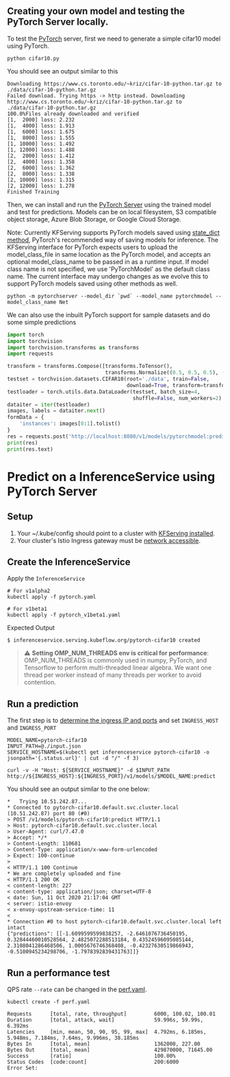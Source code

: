 ## Creating your own model and testing the PyTorch Server locally.

To test the [PyTorch](https://pytorch.org/) server, first we need to generate a simple cifar10 model using PyTorch. 

```shell
python cifar10.py
```
You should see an output similar to this

```shell
Downloading https://www.cs.toronto.edu/~kriz/cifar-10-python.tar.gz to ./data/cifar-10-python.tar.gz
Failed download. Trying https -> http instead. Downloading http://www.cs.toronto.edu/~kriz/cifar-10-python.tar.gz to ./data/cifar-10-python.tar.gz
100.0%Files already downloaded and verified
[1,  2000] loss: 2.232
[1,  4000] loss: 1.913
[1,  6000] loss: 1.675
[1,  8000] loss: 1.555
[1, 10000] loss: 1.492
[1, 12000] loss: 1.488
[2,  2000] loss: 1.412
[2,  4000] loss: 1.358
[2,  6000] loss: 1.362
[2,  8000] loss: 1.338
[2, 10000] loss: 1.315
[2, 12000] loss: 1.278
Finished Training
```

Then, we can install and run the [PyTorch Server](../../../python/pytorchserver) using the trained model and test for predictions. Models can be on local filesystem, S3 compatible object storage, Azure Blob Storage, or Google Cloud Storage. 

Note: Currently KFServing supports PyTorch models saved using [state_dict method](https://pytorch.org/tutorials/beginner/saving_loading_models.html#saving-loading-model-for-inference), PyTorch's recommended way of saving models for inference. The KFServing interface for PyTorch expects users to upload the model_class_file in same location as the PyTorch model, and accepts an optional model_class_name to be passed in as a runtime input. If model class name is not specified, we use 'PyTorchModel' as the default class name. The current interface may undergo changes as we evolve this to support PyTorch models saved using other methods as well.

```shell
python -m pytorchserver --model_dir `pwd` --model_name pytorchmodel --model_class_name Net
```

We can also use the inbuilt PyTorch support for sample datasets and do some simple predictions

```python
import torch
import torchvision
import torchvision.transforms as transforms
import requests

transform = transforms.Compose([transforms.ToTensor(),
                                transforms.Normalize((0.5, 0.5, 0.5), (0.5, 0.5, 0.5))])
testset = torchvision.datasets.CIFAR10(root='./data', train=False,
                                       download=True, transform=transform)
testloader = torch.utils.data.DataLoader(testset, batch_size=4,
                                         shuffle=False, num_workers=2)
dataiter = iter(testloader)
images, labels = dataiter.next()
formData = {
    'instances': images[0:1].tolist()
}
res = requests.post('http://localhost:8080/v1/models/pytorchmodel:predict', json=formData)
print(res)
print(res.text)
```

# Predict on a InferenceService using PyTorch Server

## Setup
1. Your ~/.kube/config should point to a cluster with [KFServing installed](https://github.com/kubeflow/kfserving/#install-kfserving).
2. Your cluster's Istio Ingress gateway must be [network accessible](https://istio.io/latest/docs/tasks/traffic-management/ingress/ingress-control/).

## Create the InferenceService

Apply the `InferenceService`
```
# For v1alpha2
kubectl apply -f pytorch.yaml

# For v1beta1
kubectl apply -f pytorch_v1beta1.yaml
```

Expected Output
```
$ inferenceservice.serving.kubeflow.org/pytorch-cifar10 created
```

> :warning: **Setting OMP_NUM_THREADS env is critical for performance**: 
OMP_NUM_THREADS is commonly used in numpy, PyTorch, and Tensorflow to perform multi-threaded linear algebra. 
We want one thread per worker instead of many threads per worker to avoid contention.

## Run a prediction
The first step is to [determine the ingress IP and ports](../../../README.md#determine-the-ingress-ip-and-ports) and set `INGRESS_HOST` and `INGRESS_PORT`

```
MODEL_NAME=pytorch-cifar10
INPUT_PATH=@./input.json
SERVICE_HOSTNAME=$(kubectl get inferenceservice pytorch-cifar10 -o jsonpath='{.status.url}' | cut -d "/" -f 3)

curl -v -H "Host: ${SERVICE_HOSTNAME}" -d $INPUT_PATH http://${INGRESS_HOST}:${INGRESS_PORT}/v1/models/$MODEL_NAME:predict
```

You should see an output similar to the one below:

```
*   Trying 10.51.242.87...
* Connected to pytorch-cifar10.default.svc.cluster.local (10.51.242.87) port 80 (#0)
> POST /v1/models/pytorch-cifar10:predict HTTP/1.1
> Host: pytorch-cifar10.default.svc.cluster.local
> User-Agent: curl/7.47.0
> Accept: */*
> Content-Length: 110681
> Content-Type: application/x-www-form-urlencoded
> Expect: 100-continue
> 
< HTTP/1.1 100 Continue
* We are completely uploaded and fine
< HTTP/1.1 200 OK
< content-length: 227
< content-type: application/json; charset=UTF-8
< date: Sun, 11 Oct 2020 21:17:04 GMT
< server: istio-envoy
< x-envoy-upstream-service-time: 11
< 
* Connection #0 to host pytorch-cifar10.default.svc.cluster.local left intact
{"predictions": [[-1.6099599599838257, -2.6461076736450195, 0.32844460010528564, 2.4825072288513184, 0.43524596095085144, 2.3108041286468506, 1.0005676746368408, -0.42327630519866943, -0.5100945234298706, -1.7978392839431763]]}
```

## Run a performance test
QPS rate `--rate` can be changed in the [perf.yaml](./perf.yaml).
```
kubectl create -f perf.yaml

Requests      [total, rate, throughput]         6000, 100.02, 100.01
Duration      [total, attack, wait]             59.996s, 59.99s, 6.392ms
Latencies     [min, mean, 50, 90, 95, 99, max]  4.792ms, 6.185ms, 5.948ms, 7.184ms, 7.64ms, 9.996ms, 38.185ms
Bytes In      [total, mean]                     1362000, 227.00
Bytes Out     [total, mean]                     429870000, 71645.00
Success       [ratio]                           100.00%
Status Codes  [code:count]                      200:6000
Error Set:
```